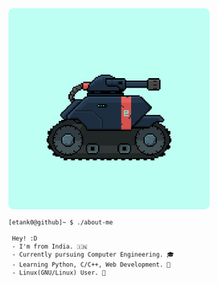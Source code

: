 <img src="https://github.com/etank0/etank0/blob/main/fast-etank0.gif" width="400" height="400" style="border-radius : 10px;" >

```
[etank0@github]~ $ ./about-me

 Hey! :D
 - I'm from India. 🇮🇳
 - Currently pursuing Computer Engineering. 🎓
 - Learning Python, C/C++, Web Development. 🐍
 - Linux(GNU/Linux) User. 🐧
```
